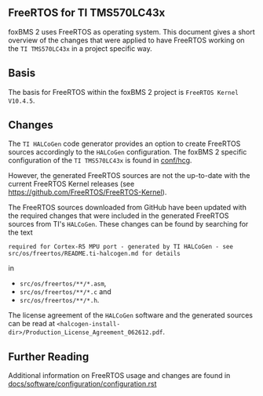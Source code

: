 ## FreeRTOS for TI TMS570LC43x

foxBMS 2 uses FreeRTOS as operating system.
This document gives a short overview of the changes that were applied to have
FreeRTOS working on the ``TI TMS570LC43x`` in a project specific way.

## Basis

The basis for FreeRTOS within the foxBMS 2 project is
``FreeRTOS Kernel V10.4.5``.

## Changes

The ``TI HALCoGen`` code generator provides an option to create FreeRTOS
sources accordingly to the ``HALCoGen`` configuration.
The foxBMS 2 specific configuration of the ``TI TMS570LC43x`` is found in
[conf/hcg](../../../conf/hcg).

However, the generated FreeRTOS sources are not the up-to-date with the current
FreeRTOS Kernel releases (see https://github.com/FreeRTOS/FreeRTOS-Kernel).

The FreeRTOS sources downloaded from GitHub have been updated with the required
changes that were included in the generated FreeRTOS sources from TI's
``HALCoGen``. These changes can be found by searching for the text

```
required for Cortex-R5 MPU port - generated by TI HALCoGen - see src/os/freertos/README.ti-halcogen.md for details
```

in

- ``src/os/freertos/**/*.asm``,
- ``src/os/freertos/**/*.c`` and
- ``src/os/freertos/**/*.h``.

The license agreement of the ``HALCoGen`` software and the generated sources
can be read at
``<halcogen-install-dir>/Production_License_Agreement_062612.pdf``.

## Further Reading

Additional information on FreeRTOS usage and changes are found in
[docs/software/configuration/configuration.rst](../../../docs/software/configuration/configuration.rst)
